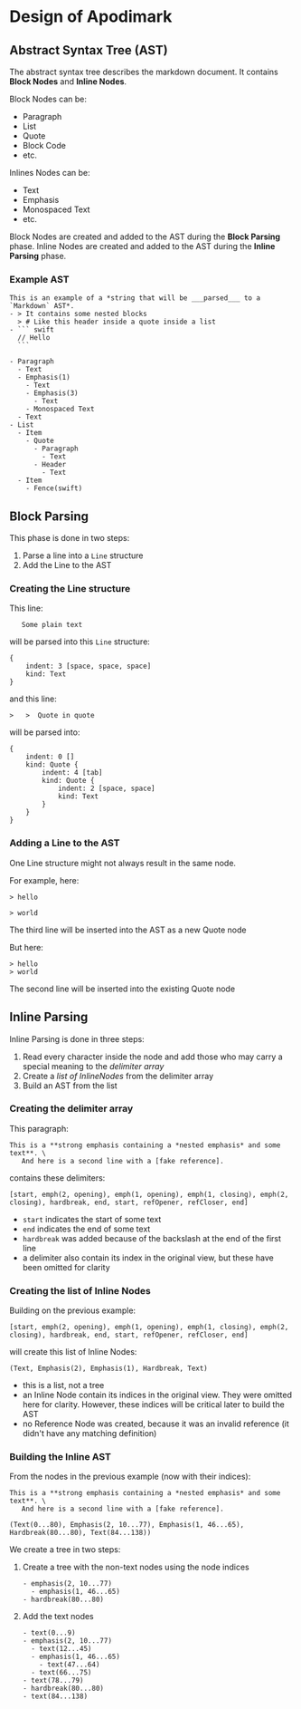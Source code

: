 # Design of Apodimark

## Abstract Syntax Tree (AST)

The abstract syntax tree describes the markdown document. It contains **Block Nodes** and **Inline Nodes**.

Block Nodes can be: 
- Paragraph
- List
- Quote
- Block Code
- etc.

Inlines Nodes can be:
- Text
- Emphasis
- Monospaced Text
- etc.

Block Nodes are created and added to the AST during the **Block Parsing** phase.
Inline Nodes are created and added to the AST during the **Inline Parsing** phase.

### Example AST

```
This is an example of a *string that will be ___parsed___ to a `Markdown` AST*.
- > It contains some nested blocks
  > # Like this header inside a quote inside a list
- ``` swift
  // Hello
  ``` 
```

```
- Paragraph
  - Text
  - Emphasis(1)
    - Text
    - Emphasis(3)
      - Text
    - Monospaced Text
  - Text
- List
  - Item
    - Quote
      - Paragraph
        - Text
      - Header
        - Text
  - Item
    - Fence(swift)
``` 

## Block Parsing

This phase is done in two steps:
1. Parse a line into a `Line` structure
2. Add the Line to the AST

### Creating the Line structure

This line:
```
   Some plain text
```
will be parsed into this `Line` structure:
```
{
	indent: 3 [space, space, space]
	kind: Text
}
```
and this line:
```
>	>  Quote in quote
```
will be parsed into:
```
{
	indent: 0 []
	kind: Quote {
		indent: 4 [tab]
		kind: Quote {
			indent: 2 [space, space]
			kind: Text
		} 
	}
}
```

### Adding a Line to the AST

One Line structure might not always result in the same node.

For example, here:
```
> hello

> world
```
The third line will be inserted into the AST as a new Quote node

But here:
```
> hello
> world
```
The second line will be inserted into the existing Quote node


## Inline Parsing

Inline Parsing is done in three steps:

1. Read every character inside the node and add those who may carry a special meaning to the *delimiter array*
1. Create a *list of InlineNodes* from the delimiter array
1. Build an AST from the list

### Creating the delimiter array

This paragraph:
```
This is a **strong emphasis containing a *nested emphasis* and some text**. \
   And here is a second line with a [fake reference].
``` 
contains these delimiters:
```
[start, emph(2, opening), emph(1, opening), emph(1, closing), emph(2, closing), hardbreak, end, start, refOpener, refCloser, end]
```

- `start` indicates the start of some text
- `end` indicates the end of some text
- `hardbreak` was added because of the backslash at the end of the first line
- a delimiter also contain its index in the original view, but these have been omitted for clarity  

### Creating the list of Inline Nodes

Building on the previous example:
```
[start, emph(2, opening), emph(1, opening), emph(1, closing), emph(2, closing), hardbreak, end, start, refOpener, refCloser, end]
```
will create this list of Inline Nodes:
```
(Text, Emphasis(2), Emphasis(1), Hardbreak, Text)
```

- this is a list, not a tree
- an Inline Node contain its indices in the original view. They were omitted here for clarity. However, these indices will be critical later to build the AST
- no Reference Node was created, because it was an invalid reference (it didn't have any matching definition)

### Building the Inline AST

From the nodes in the previous example (now with their indices):
```
This is a **strong emphasis containing a *nested emphasis* and some text**. \
   And here is a second line with a [fake reference].

(Text(0...80), Emphasis(2, 10...77), Emphasis(1, 46...65), Hardbreak(80...80), Text(84...138))
```

We create a tree in two steps:

1. Create a tree with the non-text nodes using the node indices
   ```
   - emphasis(2, 10...77)
     - emphasis(1, 46...65)
   - hardbreak(80...80)
   ```

2. Add the text nodes
   ```
   - text(0...9)
   - emphasis(2, 10...77)
     - text(12...45)
     - emphasis(1, 46...65)
       - text(47...64)
     - text(66...75)
   - text(78...79)
   - hardbreak(80...80)
   - text(84...138)
   ```
